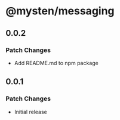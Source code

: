 # @mysten/messaging

## 0.0.2

### Patch Changes

- Add README.md to npm package

## 0.0.1

### Patch Changes

- Initial release
